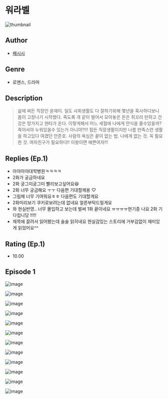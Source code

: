 # 워라벨
![thumbnail](https://image-comic.pstatic.net/user_contents_data/challenge_comic/2023/05/25/99037/upload_7221583992594195760_480x623.jpeg)

## Author
- [배시시](https://comic.naver.com/artistTitle?id=99037)

## Genre
- 로맨스, 드라마

## Description
> 삶에 찌든 직장인 윤재이. 일도 사회생활도 다 잘하기위해 몇년을 혹사하다보니 몸이 고장나기 시작했다. 죽도록 개 같이 벌어서 모아놓은 돈은 쥐꼬리 만하고 건강은 망가지고 현타가 온다. 이렇게해서 어느 세월에 나에게 안식을 줄수있을까? 죽어서야 누워있을수 있는거 아니야?!!! 힘든 직장생활이지만 나름 만족스런 생활을 하고있다 여겼던 안준호. 사람의 욕심은 끝이 없는 법. 나에게 없는 것. 꼭 필요한 것. 여자친구가 필요하다!! 이왕이면 예쁜여자!!!

## Replies (Ep.1)
- 아야아야대학병원ㅋㅋㅋㅋ
- 2화가 궁금하네요
- 2화 궁그미궁그미 빨리보고싶어요😆
- 2화 너무 궁금해요 ㅜㅜ 다음편 기대할께용 ♡
- 그림체 너무 기여워요ㅎㅎ 다음편도 기대할게요
- 2화미리보기 쿠키로보려는데 없네요 얼른부탁드릴게요
- 와 현실반영.. 너무 몰입하고 보는데 벌써 1화 끝이네요 ㅠㅠㅠㅠ현기증 나요 2화 기다립니당 !!!!!
- 제목에 끌려서 읽어봤는데 술술 읽히네요 현실감있는 스토리에 거부감없이 재미있게 읽었어요^^

## Rating (Ep.1)
- 10.00

## Episode 1
![image](https://image-comic.pstatic.net/user_contents_data/challenge_comic/2023/05/25/99037/upload_7075771162977383522.jpeg)

![image](https://image-comic.pstatic.net/user_contents_data/challenge_comic/2023/05/25/99037/upload_3846410744450344501.jpeg)

![image](https://image-comic.pstatic.net/user_contents_data/challenge_comic/2023/05/25/99037/upload_3688502200170197300.jpeg)

![image](https://image-comic.pstatic.net/user_contents_data/challenge_comic/2023/05/25/99037/upload_7306638913550038069.jpeg)

![image](https://image-comic.pstatic.net/user_contents_data/challenge_comic/2023/05/25/99037/upload_7293353532590537011.jpeg)

![image](https://image-comic.pstatic.net/user_contents_data/challenge_comic/2023/05/25/99037/upload_4048847533993518180.jpeg)

![image](https://image-comic.pstatic.net/user_contents_data/challenge_comic/2023/05/25/99037/upload_7305464454763000632.jpeg)

![image](https://image-comic.pstatic.net/user_contents_data/challenge_comic/2023/05/25/99037/upload_7377288927401555255.jpeg)

![image](https://image-comic.pstatic.net/user_contents_data/challenge_comic/2023/05/25/99037/upload_7378366473862341987.jpeg)

![image](https://image-comic.pstatic.net/user_contents_data/challenge_comic/2023/05/25/99037/upload_3906653191855486309.jpeg)

![image](https://image-comic.pstatic.net/user_contents_data/challenge_comic/2023/05/25/99037/upload_3690812264702097506.jpeg)

![image](https://image-comic.pstatic.net/user_contents_data/challenge_comic/2023/05/25/99037/upload_4122821576728458597.jpeg)
